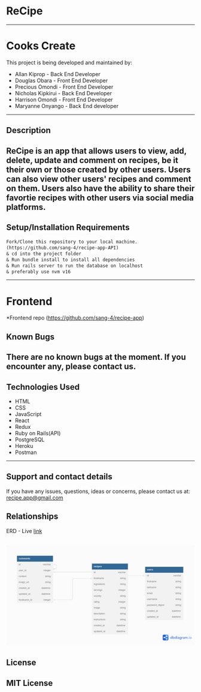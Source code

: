 # ReCipe
---
# Cooks Create
This project is being developed and maintained by:
* Allan Kiprop - Back End Developer
* Douglas Obara - Front End  Developer
* Precious Omondi - Front End Developer
* Nicholas Kipkirui - Back End Developer
* Harrison Omondi - Front End Developer
* Maryanne Onyango - Back End developer
---
## Description
ReCipe is an app that allows users to view, add, delete, update and comment on recipes, be it their own or those created by other users. Users can also view other users' recipes and comment on them. Users also have the ability to share their favortie recipes with other users via social media platforms.
---
## Setup/Installation Requirements
```
Fork/Clone this repository to your local machine.(https://github.com/sang-4/recipe-app-API)
& cd into the project folder
& Run bundle install to install all dependencies
& Run rails server to run the database on localhost
& preferably use nvm v16
```
---
# Frontend
*Frontend repo (https://github.com/sang-4/recipe-app)
## Known Bugs
There are no known bugs at the moment. If you encounter any, please contact us.
---
## Technologies Used
* HTML
* CSS
* JavaScript
* React
* Redux
* Ruby on Rails(API)
* PostgreSQL
* Heroku
* Postman
---
## Support and contact details
If you have any issues, questions, ideas or concerns, please contact us at:
recipe.app@gmail.com

## Relationships
ERD - Live [link](https://dbdiagram.io/d/635bbb065170fb6441b08642)

![alt text](./readmephotos/Recipe.png)
---
## License
MIT License
---
